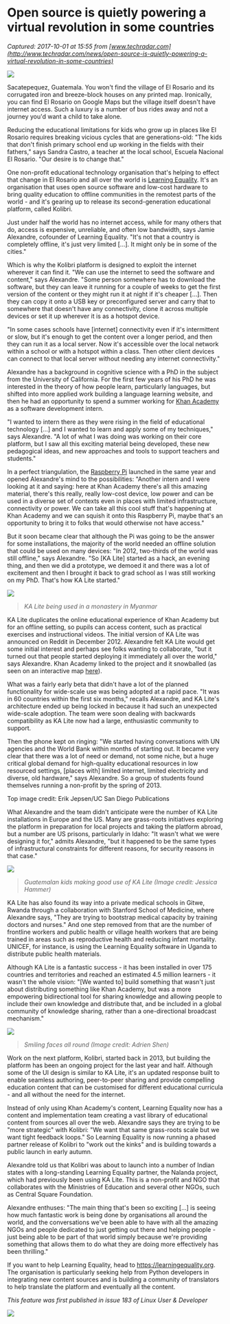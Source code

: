 # Open source is quietly powering a virtual revolution in some countries

_Captured: 2017-10-01 at 15:55 from [www.techradar.com](http://www.techradar.com/news/open-source-is-quietly-powering-a-virtual-revolution-in-some-countries)_

![](http://cdn.mos.cms.futurecdn.net/THtLCpYJJhDgMJKHN4u4zk-970-80.jpg)

Sacatepequez, Guatemala. You won't find the village of El Rosario and its corrugated iron and breeze-block houses on any printed map. Ironically, you can find El Rosario on Google Maps but the village itself doesn't have internet access. Such a luxury is a number of bus rides away and not a journey you'd want a child to take alone.

Reducing the educational limitations for kids who grow up in places like El Rosario requires breaking vicious cycles that are generations-old: "The kids that don't finish primary school end up working in the fields with their fathers," says Sandra Castro, a teacher at the local school, Escuela Nacional El Rosario. "Our desire is to change that."

One non-profit educational technology organisation that's helping to effect that change in El Rosario and all over the world is [Learning Equality](https://learningequality.org/). It's an organisation that uses open source software and low-cost hardware to bring quality education to offline communities in the remotest parts of the world - and it's gearing up to release its second-generation educational platform, called Kolibri.

Just under half the world has no internet access, while for many others that do, access is expensive, unreliable, and often low bandwidth, says Jamie Alexandre, cofounder of Learning Equality. "It's not that a country is completely offline, it's just very limited […]. It might only be in some of the cities."

Which is why the Kolibri platform is designed to exploit the internet wherever it can find it. "We can use the internet to seed the software and content," says Alexandre. "Some person somewhere has to download the software, but they can leave it running for a couple of weeks to get the first version of the content or they might run it at night if it's cheaper […]. Then they can copy it onto a USB key or preconfigured server and carry that to somewhere that doesn't have any connectivity, clone it across multiple devices or set it up wherever it is as a hotspot device.

"In some cases schools have [internet] connectivity even if it's intermittent or slow, but it's enough to get the content over a longer period, and then they can run it as a local server. Now it's accessible over the local network within a school or with a hotspot within a class. Then other client devices can connect to that local server without needing any internet connectivity."

Alexandre has a background in cognitive science with a PhD in the subject from the University of California. For the first few years of his PhD he was interested in the theory of how people learn, particularly languages, but shifted into more applied work building a language learning website, and then he had an opportunity to spend a summer working for [Khan Academy](https://www.khanacademy.org/) as a software development intern.

"I wanted to intern there as they were rising in the field of educational technology […] and I wanted to learn and apply some of my techniques," says Alexandre. "A lot of what I was doing was working on their core platform, but I saw all this exciting material being developed, these new pedagogical ideas, and new approaches and tools to support teachers and students."

In a perfect triangulation, the [Raspberry Pi](http://www.techradar.com/news/5-of-the-best-raspberry-pi-distros-in-2017) launched in the same year and opened Alexandre's mind to the possibilities: "Another intern and I were looking at it and saying: here at Khan Academy there's all this amazing material, there's this really, really low-cost device, low power and can be used in a diverse set of contexts even in places with limited infrastructure, connectivity or power. We can take all this cool stuff that's happening at Khan Academy and we can squish it onto this Raspberry Pi, maybe that's an opportunity to bring it to folks that would otherwise not have access."

But it soon became clear that although the Pi was going to be the answer for some installations, the majority of the world needed an offline solution that could be used on many devices: "In 2012, two-thirds of the world was still offline," says Alexandre. "So [KA Lite] started as a hack, an evening thing, and then we did a prototype, we demoed it and there was a lot of excitement and then I brought it back to grad school as I was still working on my PhD. That's how KA Lite started."

![](http://cdn.mos.cms.futurecdn.net/gvCcEY29boREbnfSyQWSvk-650-80.jpg)

> _KA Lite being used in a monastery in Myanmar_

KA Lite duplicates the online educational experience of Khan Academy but for an offline setting, so pupils can access content, such as practical exercises and instructional videos. The initial version of KA Lite was announced on Reddit in December 2012. Alexandre felt KA Lite would get some initial interest and perhaps see folks wanting to collaborate, "but it turned out that people started deploying it immediately all over the world," says Alexandre. Khan Academy linked to the project and it snowballed (as seen on an interactive map [here](https://learningequality.org/ka-lite/map/)).

What was a fairly early beta that didn't have a lot of the planned functionality for wide-scale use was being adopted at a rapid pace. "It was in 60 countries within the first six months," recalls Alexandre, and KA Lite's architecture ended up being locked in because it had such an unexpected wide-scale adoption. The team were soon dealing with backwards compatibility as KA Lite now had a large, enthusiastic community to support.

Then the phone kept on ringing: "We started having conversations with UN agencies and the World Bank within months of starting out. It became very clear that there was a lot of need or demand, not some niche, but a huge critical global demand for high-quality educational resources in low resourced settings, [places with] limited internet, limited electricity and diverse, old hardware," says Alexandre. So a group of students found themselves running a non-profit by the spring of 2013.

Top image credit: Erik Jepsen/UC San Diego Publications

  


What Alexandre and the team didn't anticipate were the number of KA Lite installations in Europe and the US. Many are grass-roots initiatives exploring the platform in preparation for local projects and taking the platform abroad, but a number are US prisons, particularly in Idaho: "It wasn't what we were designing it for," admits Alexandre, "but it happened to be the same types of infrastructural constraints for different reasons, for security reasons in that case."

![](http://cdn.mos.cms.futurecdn.net/MMgsdgbgQYMw2cBrByu5xk-650-80.jpg)

> _Guatemalan kids making good use of KA Lite (Image credit: Jessica Hammer)_

KA Lite has also found its way into a private medical schools in Gitwe, Rwanda through a collaboration with Stanford School of Medicine, where Alexandre says, "They are trying to bootstrap medical capacity by training doctors and nurses." And one step removed from that are the number of frontline workers and public health or village health workers that are being trained in areas such as reproductive health and reducing infant mortality. UNICEF, for instance, is using the Learning Equality software in Uganda to distribute public health materials.

Although KA Lite is a fantastic success - it has been installed in over 175 countries and territories and reached an estimated 4.5 million learners - it wasn't the whole vision: "[We wanted to] build something that wasn't just about distributing something like Khan Academy, but was a more empowering bidirectional tool for sharing knowledge and allowing people to include their own knowledge and distribute that, and be included in a global community of knowledge sharing, rather than a one-directional broadcast mechanism."

![](http://cdn.mos.cms.futurecdn.net/CCekppCySYTt49wjtFbx3m-650-80.jpg)

> _Smiling faces all round (Image credit: Adrien Shen)_

Work on the next platform, Kolibri, started back in 2013, but building the platform has been an ongoing project for the last year and half. Although some of the UI design is similar to KA Lite, it's an updated response built to enable seamless authoring, peer-to-peer sharing and provide compelling education content that can be customised for different educational curricula - and all without the need for the internet.

Instead of only using Khan Academy's content, Learning Equality now has a content and implementation team creating a vast library of educational content from sources all over the web. Alexandre says they are trying to be "more strategic" with Kolibri: "We want that same grass-roots scale but we want tight feedback loops." So Learning Equality is now running a phased partner release of Kolibri to "work out the kinks" and is building towards a public launch in early autumn.

Alexandre told us that Kolibri was about to launch into a number of Indian states with a long-standing Learning Equality partner, the Nalanda project, which had previously been using KA Lite. This is a non-profit and NGO that collaborates with the Ministries of Education and several other NGOs, such as Central Square Foundation.

Alexandre enthuses: "The main thing that's been so exciting […] is seeing how much fantastic work is being done by organisations all around the world, and the conversations we've been able to have with all the amazing NGOs and people dedicated to just getting out there and helping people - just being able to be part of that world simply because we're providing something that allows them to do what they are doing more effectively has been thrilling."

If you want to help Learning Equality, head to <https://learningequality.org>. The organisation is particularly seeking help from Python developers in integrating new content sources and is building a community of translators to help translate the platform and eventually all the content.

_This feature was first published in issue 183 of Linux User & Developer_

![](http://cdn.mos.cms.futurecdn.net/cqWQo8vsfNxG88AhSDjsBB-650-80.jpg)
